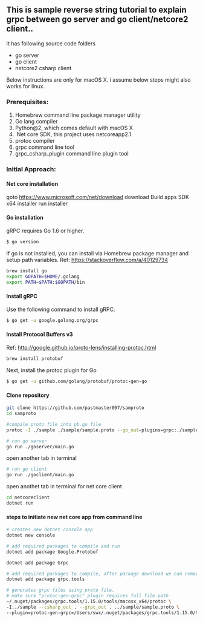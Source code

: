 ## This is sample reverse string tutorial to explain grpc between go server and go client/netcore2 client..

It has following source code folders
- go server
- go client
- netcore2 csharp client

Below instructions are only for macOS X. i assume below steps might also works for linux.

### Prerequisites:
1. Homebrew command line package manager utility
2. Go lang compiler
3. Python@2, which comes default with macOS X
4. .Net core SDK, this project uses netcoreapp2.1
5. protoc compiler
6. grpc command line tool
7. grpc_csharp_plugin command line plugin tool


### Initial Approach:
#### Net core installation
goto https://www.microsoft.com/net/download
download Build apps SDK x64 installer
run installer

#### Go installation

gRPC requires Go 1.6 or higher.

```sh
$ go version
```

If go is not installed, you can install via Homebrew package manager and setup path variables.
Ref: https://stackoverflow.com/a/40129734
```sh
brew install go
export GOPATH=$HOME/.golang
export PATH=$PATH:$GOPATH/bin
```

#### Install gRPC

Use the following command to install gRPC.

```sh
$ go get -u google.golang.org/grpc
```

#### Install Protocol Buffers v3
Ref: http://google.github.io/proto-lens/installing-protoc.html
```sh
brew install protobuf
```

Next, install the protoc plugin for Go

``` sh
$ go get -u github.com/golang/protobuf/protoc-gen-go
```

#### Clone repository
``` sh
git clone https://github.com/pastmaster007/samproto
cd samproto

#compile proto file into pb.go file
protoc -I ./sample ./sample/sample.proto --go_out=plugins=grpc:./sample

# run go server
go run ./goserver/main.go
```

open another tab in terminal
```sh
# run go client
go run ./goclient/main.go
```

open anothet tab in terminal for net core client
```sh
cd netcoreclient
dotnet run
```


#### steps to initiate new net core app from command line
```sh
# creates new dotnet console app
dotnet new console

# add required packages to compile and run
dotnet add package Google.Protobuf

dotnet add package Grpc

# add required packages to compile, after package download we can remove this package reference from .csproj file.
dotnet add package grpc.tools

# generates grpc files using proto file.
# make sure "protoc-gen-grpc" plugin requires full file path
~/.nuget/packages/grpc.tools/1.15.0/tools/macosx_x64/protoc \
-I../sample --csharp_out . --grpc_out . ../sample/sample.proto \
--plugin=protoc-gen-grpc=/Users/swx/.nuget/packages/grpc.tools/1.15.0/tools/macosx_x64/grpc_csharp_plugin 
```
